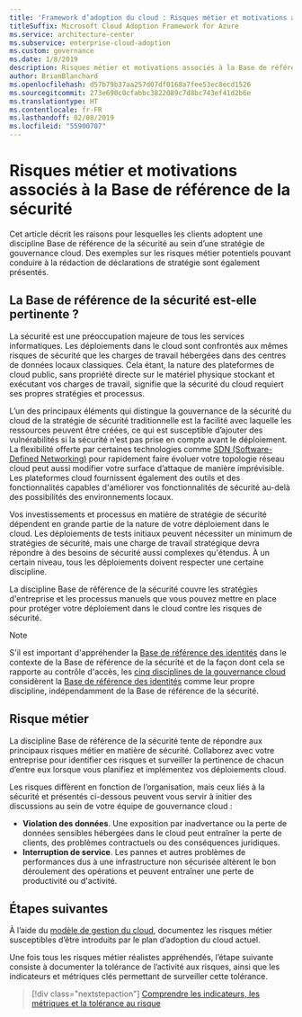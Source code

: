 ```yaml
---
title: 'Framework d’adoption du cloud : Risques métier et motivations associés à la base de référence de la sécurité'
titleSuffix: Microsoft Cloud Adoption Framework for Azure
ms.service: architecture-center
ms.subservice: enterprise-cloud-adoption
ms.custom: governance
ms.date: 1/8/2019
description: Risques métier et motivations associés à la Base de référence de la sécurité
author: BrianBlanchard
ms.openlocfilehash: d57b79b37aa257d07df0168a7fee53ec8ecd1526
ms.sourcegitcommit: 273e690c0cfabbc3822089c7d8bc743ef41d2b6e
ms.translationtype: HT
ms.contentlocale: fr-FR
ms.lasthandoff: 02/08/2019
ms.locfileid: "55900707"
---
```

# <a name="security-baseline-motivations-and-business-risks"></a>Risques métier et motivations associés à la Base de référence de la sécurité

Cet article décrit les raisons pour lesquelles les clients adoptent une discipline Base de référence de la sécurité au sein d’une stratégie de gouvernance cloud. Des exemples sur les risques métier potentiels pouvant conduire à la rédaction de déclarations de stratégie sont également présentés.

<!-- markdownlint-disable MD026 -->

## <a name="is-a-security-baseline-relevant"></a>La Base de référence de la sécurité est-elle pertinente ?

La sécurité est une préoccupation majeure de tous les services informatiques. Les déploiements dans le cloud sont confrontés aux mêmes risques de sécurité que les charges de travail hébergées dans des centres de données locaux classiques. Cela étant, la nature des plateformes de cloud public, sans propriété directe sur le matériel physique stockant et exécutant vos charges de travail, signifie que la sécurité du cloud requiert ses propres stratégies et processus.

L’un des principaux éléments qui distingue la gouvernance de la sécurité du cloud de la stratégie de sécurité traditionnelle est la facilité avec laquelle les ressources peuvent être créées, ce qui est susceptible d’ajouter des vulnérabilités si la sécurité n’est pas prise en compte avant le déploiement. La flexibilité offerte par certaines technologies comme [SDN (Software-Defined Networking)](../../decision-guides/software-defined-network/overview.md) pour rapidement faire évoluer votre topologie réseau cloud peut aussi modifier votre surface d’attaque de manière imprévisible. Les plateformes cloud fournissent également des outils et des fonctionnalités capables d'améliorer vos fonctionnalités de sécurité au-delà des possibilités des environnements locaux.

Vos investissements et processus en matière de stratégie de sécurité dépendent en grande partie de la nature de votre déploiement dans le cloud. Les déploiements de tests initiaux peuvent nécessiter un minimum de stratégies de sécurité, mais une charge de travail stratégique devra répondre à des besoins de sécurité aussi complexes qu'étendus. À un certain niveau, tous les déploiements doivent respecter une certaine discipline.

La discipline Base de référence de la sécurité couvre les stratégies d'entreprise et les processus manuels que vous pouvez mettre en place pour protéger votre déploiement dans le cloud contre les risques de sécurité.

> [!NOTE]
>S'il est important d'appréhender la [Base de référence des identités](../identity-baseline/overview.md) dans le contexte de la Base de référence de la sécurité et de la façon dont cela se rapporte au contrôle d'accès, les [cinq disciplines de la gouvernance cloud](../overview.md) considèrent la [Base de référence des identités](../identity-baseline/overview.md) comme leur propre discipline, indépendamment de la Base de référence de la sécurité.

## <a name="business-risk"></a>Risque métier

La discipline Base de référence de la sécurité tente de répondre aux principaux risques métier en matière de sécurité. Collaborez avec votre entreprise pour identifier ces risques et surveiller la pertinence de chacun d’entre eux lorsque vous planifiez et implémentez vos déploiements cloud.

Les risques diffèrent en fonction de l’organisation, mais ceux liés à la sécurité et présentés ci-dessous peuvent vous servir à initier des discussions au sein de votre équipe de gouvernance cloud :

- **Violation des données**. Une exposition par inadvertance ou la perte de données sensibles hébergées dans le cloud peut entraîner la perte de clients, des problèmes contractuels ou des conséquences juridiques.
- **Interruption de service**. Les pannes et autres problèmes de performances dus à une infrastructure non sécurisée altèrent le bon déroulement des opérations et peuvent entraîner une perte de productivité ou d'activité.

## <a name="next-steps"></a>Étapes suivantes

À l’aide du [modèle de gestion du cloud](./template.md), documentez les risques métier susceptibles d’être introduits par le plan d’adoption du cloud actuel.

Une fois tous les risques métier réalistes appréhendés, l’étape suivante consiste à documenter la tolérance de l’activité aux risques, ainsi que les indicateurs et métriques clés permettant de surveiller cette tolérance.

> [!div class="nextstepaction"]
> [Comprendre les indicateurs, les métriques et la tolérance au risque](./metrics-tolerance.md)

